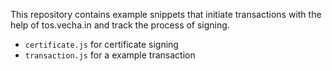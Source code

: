 This repository contains example snippets that initiate transactions with the help of tos.vecha.in and track the process of signing.

* `certificate.js` for certificate signing
* `transaction.js` for a example transaction
